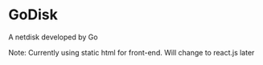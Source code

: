 # GoDisk
A netdisk developed by Go

Note: Currently using static html for front-end. Will change to react.js later
